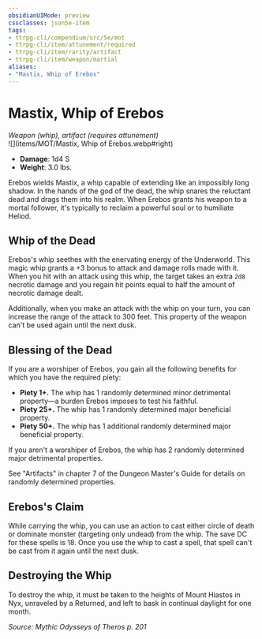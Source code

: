 ```yaml
---
obsidianUIMode: preview
cssclasses: json5e-item
tags:
- ttrpg-cli/compendium/src/5e/mot
- ttrpg-cli/item/attunement/required
- ttrpg-cli/item/rarity/artifact
- ttrpg-cli/item/weapon/martial
aliases: 
- "Mastix, Whip of Erebos"
---
```

# Mastix, Whip of Erebos
*Weapon (whip), artifact (requires attunement)*  
![](items/MOT/Mastix, Whip of Erebos.webp#right)  

- **Damage**: 1d4 S
- **Weight**: 3.0 lbs.

Erebos wields Mastix, a whip capable of extending like an impossibly long shadow. In the hands of the god of the dead, the whip snares the reluctant dead and drags them into his realm. When Erebos grants his weapon to a mortal follower, it's typically to reclaim a powerful soul or to humiliate Heliod.

## Whip of the Dead

Erebos's whip seethes with the enervating energy of the Underworld. This magic whip grants a +3 bonus to attack and damage rolls made with it. When you hit with an attack using this whip, the target takes an extra `2d8` necrotic damage and you regain hit points equal to half the amount of necrotic damage dealt.

Additionally, when you make an attack with the whip on your turn, you can increase the range of the attack to 300 feet. This property of the weapon can't be used again until the next dusk.

## Blessing of the Dead

If you are a worshiper of Erebos, you gain all the following benefits for which you have the required piety:

- **Piety 1+.** The whip has 1 randomly determined minor detrimental property—a burden Erebos imposes to test his faithful.  
- **Piety 25+.** The whip has 1 randomly determined major beneficial property.  
- **Piety 50+.** The whip has 1 additional randomly determined major beneficial property.  

If you aren't a worshiper of Erebos, the whip has 2 randomly determined major detrimental properties.

See "Artifacts" in chapter 7 of the Dungeon Master's Guide for details on randomly determined properties.

## Erebos's Claim

While carrying the whip, you can use an action to cast either circle of death or dominate monster (targeting only undead) from the whip. The save DC for these spells is 18. Once you use the whip to cast a spell, that spell can't be cast from it again until the next dusk.

## Destroying the Whip

To destroy the whip, it must be taken to the heights of Mount Hiastos in Nyx, unraveled by a Returned, and left to bask in continual daylight for one month.

*Source: Mythic Odysseys of Theros p. 201*